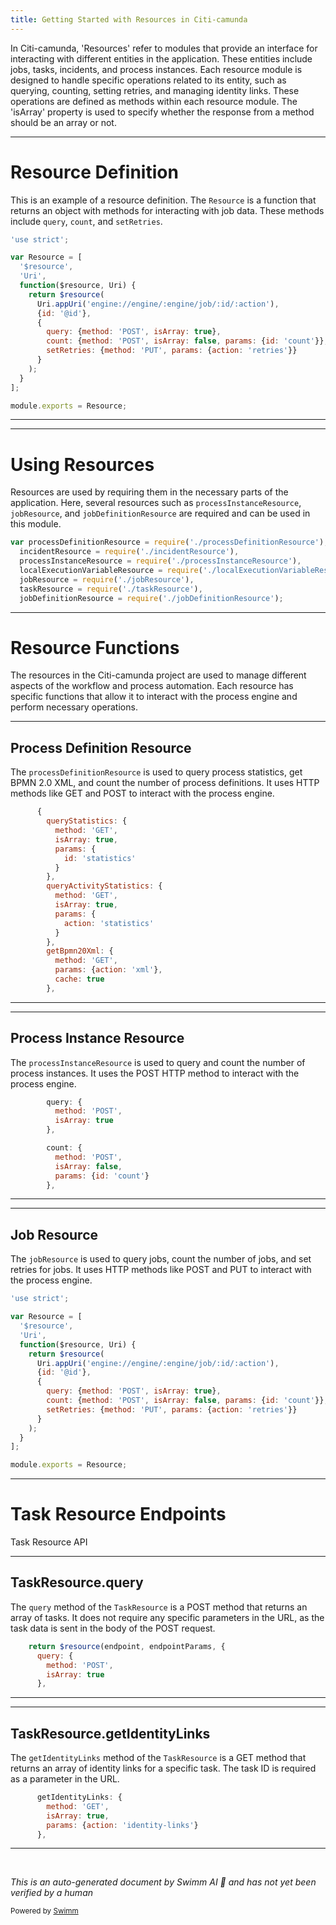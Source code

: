 ```yaml
---
title: Getting Started with Resources in Citi-camunda
---
```

In Citi-camunda, 'Resources' refer to modules that provide an interface for interacting with different entities in the application. These entities include jobs, tasks, incidents, and process instances. Each resource module is designed to handle specific operations related to its entity, such as querying, counting, setting retries, and managing identity links. These operations are defined as methods within each resource module. The 'isArray' property is used to specify whether the response from a method should be an array or not.

<SwmSnippet path="/webapps/frontend/ui/cockpit/client/scripts/resources/jobResource.js" line="18">

---

# Resource Definition

This is an example of a resource definition. The `Resource` is a function that returns an object with methods for interacting with job data. These methods include `query`, `count`, and `setRetries`.

```javascript
'use strict';

var Resource = [
  '$resource',
  'Uri',
  function($resource, Uri) {
    return $resource(
      Uri.appUri('engine://engine/:engine/job/:id/:action'),
      {id: '@id'},
      {
        query: {method: 'POST', isArray: true},
        count: {method: 'POST', isArray: false, params: {id: 'count'}},
        setRetries: {method: 'PUT', params: {action: 'retries'}}
      }
    );
  }
];

module.exports = Resource;
```

---

</SwmSnippet>

<SwmSnippet path="/webapps/frontend/ui/cockpit/client/scripts/resources/main.js" line="24">

---

# Using Resources

Resources are used by requiring them in the necessary parts of the application. Here, several resources such as `processInstanceResource`, `jobResource`, and `jobDefinitionResource` are required and can be used in this module.

```javascript
var processDefinitionResource = require('./processDefinitionResource'),
  incidentResource = require('./incidentResource'),
  processInstanceResource = require('./processInstanceResource'),
  localExecutionVariableResource = require('./localExecutionVariableResource'),
  jobResource = require('./jobResource'),
  taskResource = require('./taskResource'),
  jobDefinitionResource = require('./jobDefinitionResource');
```

---

</SwmSnippet>

# Resource Functions

The resources in the Citi-camunda project are used to manage different aspects of the workflow and process automation. Each resource has specific functions that allow it to interact with the process engine and perform necessary operations.

<SwmSnippet path="/webapps/frontend/ui/cockpit/client/scripts/resources/processDefinitionResource.js" line="29">

---

## Process Definition Resource

The `processDefinitionResource` is used to query process statistics, get BPMN 2.0 XML, and count the number of process definitions. It uses HTTP methods like GET and POST to interact with the process engine.

```javascript
      {
        queryStatistics: {
          method: 'GET',
          isArray: true,
          params: {
            id: 'statistics'
          }
        },
        queryActivityStatistics: {
          method: 'GET',
          isArray: true,
          params: {
            action: 'statistics'
          }
        },
        getBpmn20Xml: {
          method: 'GET',
          params: {action: 'xml'},
          cache: true
        },
```

---

</SwmSnippet>

<SwmSnippet path="/webapps/frontend/ui/cockpit/client/scripts/resources/processInstanceResource.js" line="28">

---

## Process Instance Resource

The `processInstanceResource` is used to query and count the number of process instances. It uses the POST HTTP method to interact with the process engine.

```javascript
        query: {
          method: 'POST',
          isArray: true
        },

        count: {
          method: 'POST',
          isArray: false,
          params: {id: 'count'}
        },
```

---

</SwmSnippet>

<SwmSnippet path="/webapps/frontend/ui/cockpit/client/scripts/resources/jobResource.js" line="18">

---

## Job Resource

The `jobResource` is used to query jobs, count the number of jobs, and set retries for jobs. It uses HTTP methods like POST and PUT to interact with the process engine.

```javascript
'use strict';

var Resource = [
  '$resource',
  'Uri',
  function($resource, Uri) {
    return $resource(
      Uri.appUri('engine://engine/:engine/job/:id/:action'),
      {id: '@id'},
      {
        query: {method: 'POST', isArray: true},
        count: {method: 'POST', isArray: false, params: {id: 'count'}},
        setRetries: {method: 'PUT', params: {action: 'retries'}}
      }
    );
  }
];

module.exports = Resource;
```

---

</SwmSnippet>

# Task Resource Endpoints

Task Resource API

<SwmSnippet path="/webapps/frontend/ui/cockpit/client/scripts/resources/taskResource.js" line="28">

---

## TaskResource.query

The `query` method of the `TaskResource` is a POST method that returns an array of tasks. It does not require any specific parameters in the URL, as the task data is sent in the body of the POST request.

```javascript
    return $resource(endpoint, endpointParams, {
      query: {
        method: 'POST',
        isArray: true
      },
```

---

</SwmSnippet>

<SwmSnippet path="/webapps/frontend/ui/cockpit/client/scripts/resources/taskResource.js" line="39">

---

## TaskResource.getIdentityLinks

The `getIdentityLinks` method of the `TaskResource` is a GET method that returns an array of identity links for a specific task. The task ID is required as a parameter in the URL.

```javascript
      getIdentityLinks: {
        method: 'GET',
        isArray: true,
        params: {action: 'identity-links'}
      },
```

---

</SwmSnippet>

&nbsp;

*This is an auto-generated document by Swimm AI 🌊 and has not yet been verified by a human*

<SwmMeta version="3.0.0" repo-id="Z2l0aHViJTNBJTNBQ2l0aS1jYW11bmRhJTNBJTNBZ2lsYWRuYXZvdA==" repo-name="Citi-camunda" doc-type="overview"><sup>Powered by [Swimm](/)</sup></SwmMeta>
